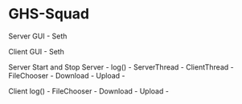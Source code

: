 # GHS-Squad

Server GUI - Seth

Client GUI - Seth

Server
Start and Stop Server - 
log() - 
ServerThread - 
ClientThread - 
FileChooser - 
Download - 
Upload - 

Client
log() - 
FileChooser - 
Download - 
Upload - 
